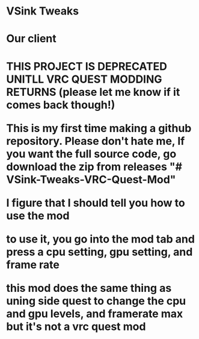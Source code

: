 # VSink Tweaks
<H1>Our client <H1>
  <p>THIS PROJECT IS DEPRECATED UNITLL VRC QUEST MODDING RETURNS (please let me know if it comes back though!)</p>


This is my first time making a github repository. Please don't hate me, If you want the full source code, go download the zip from releases "# VSink-Tweaks-VRC-Quest-Mod" 

  
  <p> I figure that I should tell you how to use the mod</p>

  <p> to use it, you go into the mod tab and press a cpu setting, gpu setting, and frame rate </p>
  
  <p> this mod does the same thing as uning side quest to change the cpu and gpu levels, and framerate max but it's not a vrc quest mod</p>
